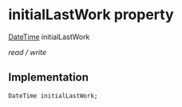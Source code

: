 


# initialLastWork property






[DateTime](https://api.flutter.dev/flutter/dart-core/DateTime-class.html) initialLastWork
  
_read / write_






## Implementation

```dart
DateTime initialLastWork;


```







